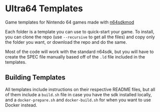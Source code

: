 # Ultra64 Templates
Game templates for Nintendo 64 games made with [n64sdkmod](https://github.com/CrashOveride95/n64sdkmod)

Each folder is a template you can use to quick-start your game. To install, you can clone the repo (use `--recursive` to get all the files) and copy only the folder you want, or download the repo and do the same.

Most of the code will work with the standard n64sdk, but you will have to create the SPEC file manually based off of the `.ld` file included in the templates.

## Building Templates

All templates include instructions on their respective README files, but all of them include a `build.sh` file in case you have the sdk installed locally, and a `docker-prepare.sh` and `docker-build.sh` for when you want to use Docker instead.
